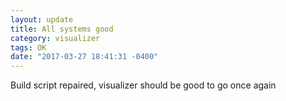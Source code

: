 ```yaml
---
layout: update
title: All systems good
category: visualizer
tags: OK
date: "2017-03-27 18:41:31 -0400"
---
```


Build script repaired, visualizer should be good to go once again
